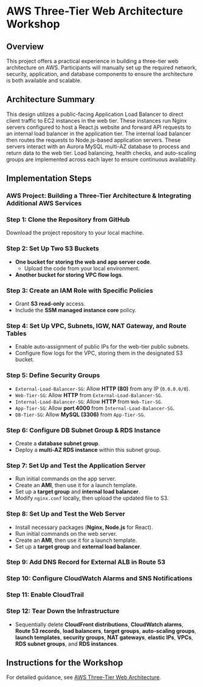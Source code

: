 # AWS Three-Tier Web Architecture Workshop

## Overview
This project offers a practical experience in building a three-tier web architecture on AWS. Participants will manually set up the required network, security, application, and database components to ensure the architecture is both available and scalable.

## Architecture Summary
This design utilizes a public-facing Application Load Balancer to direct client traffic to EC2 instances in the web tier. These instances run Nginx servers configured to host a React.js website and forward API requests to an internal load balancer in the application tier. The internal load balancer then routes the requests to Node.js-based application servers. These servers interact with an Aurora MySQL multi-AZ database to process and return data to the web tier. Load balancing, health checks, and auto-scaling groups are implemented across each layer to ensure continuous availability.

## Implementation Steps
### AWS Project: Building a Three-Tier Architecture & Integrating Additional AWS Services

### Step 1: Clone the Repository from GitHub
Download the project repository to your local machine.

### Step 2: Set Up Two S3 Buckets
- **One bucket for storing the web and app server code**.
  - Upload the code from your local environment.
- **Another bucket for storing VPC flow logs**.

### Step 3: Create an IAM Role with Specific Policies
- Grant **S3 read-only** access.
- Include the **SSM managed instance core** policy.

### Step 4: Set Up VPC, Subnets, IGW, NAT Gateway, and Route Tables
- Enable auto-assignment of public IPs for the web-tier public subnets.
- Configure flow logs for the VPC, storing them in the designated S3 bucket.

### Step 5: Define Security Groups
- `External-Load-Balancer-SG`: Allow **HTTP (80)** from any IP (`0.0.0.0/0`).
- `Web-Tier-SG`: Allow **HTTP** from `External-Load-Balancer-SG`.
- `Internal-Load-Balancer-SG`: Allow **HTTP** from `Web-Tier-SG`.
- `App-Tier-SG`: Allow **port 4000** from `Internal-Load-Balancer-SG`.
- `DB-Tier-SG`: Allow **MySQL (3306)** from `App-Tier-SG`.

### Step 6: Configure DB Subnet Group & RDS Instance
- Create a **database subnet group**.
- Deploy a **multi-AZ RDS instance** within this subnet group.

### Step 7: Set Up and Test the Application Server
- Run initial commands on the app server.
- Create an **AMI**, then use it for a launch template.
- Set up a **target group** and **internal load balancer**.
- Modify `nginx.conf` locally, then upload the updated file to S3.

### Step 8: Set Up and Test the Web Server
- Install necessary packages (**Nginx, Node.js** for React).
- Run initial commands on the web server.
- Create an **AMI**, then use it for a launch template.
- Set up a **target group** and **external load balancer**.

### Step 9: Add DNS Record for External ALB in Route 53

### Step 10: Configure CloudWatch Alarms and SNS Notifications

### Step 11: Enable CloudTrail

### Step 12: Tear Down the Infrastructure
- Sequentially delete **CloudFront distributions**, **CloudWatch alarms**, **Route 53 records**, **load balancers**, **target groups**, **auto-scaling groups**, **launch templates**, **security groups**, **NAT gateways**, **elastic IPs**, **VPCs**, **RDS subnet groups**, and **RDS instances**.

## Instructions for the Workshop
For detailed guidance, see [AWS Three-Tier Web Architecture](#).
